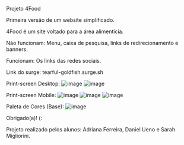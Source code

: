 Projeto 4Food

Primeira versão de um website simplificado.

4Food é um site voltado para a área alimentícia.

Não funcionam: 
Menu, caixa de pesquisa, links de redirecionamento e banners. 

Funcionam: 
Os links das redes sociais.

Link do surge:
tearful-goldfish.surge.sh

Print-screen Desktop:
![image](https://user-images.githubusercontent.com/81333048/115089257-401a5180-9ee8-11eb-9b44-ca33e975bbe3.png)
![image](https://user-images.githubusercontent.com/81333048/115089271-49a3b980-9ee8-11eb-8be1-7f21f4246c7c.png)

Print-screen Mobile:
![image](https://user-images.githubusercontent.com/81333048/115089340-6b9d3c00-9ee8-11eb-8592-ba44336a7de8.png)
![image](https://user-images.githubusercontent.com/81333048/115089412-8bccfb00-9ee8-11eb-95dc-148333d1a573.png)
![image](https://user-images.githubusercontent.com/81333048/115089421-95566300-9ee8-11eb-98c3-35ce15d64be5.png)

Paleta de Cores (Base):
![image](https://user-images.githubusercontent.com/81333048/115089833-93d96a80-9ee9-11eb-9570-261ef617c045.png)

Obrigado(a)! (:

Projeto realizado pelos alunos: Adriana Ferreira, Daniel Ueno e Sarah Migliorini.
